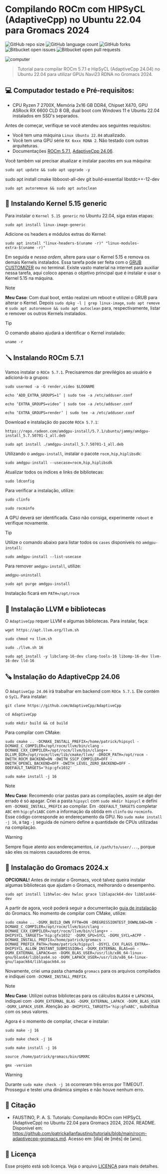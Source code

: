 # Compilando ROCm com HIPSyCL (AdaptiveCpp) no Ubuntu 22.04 para Gromacs 2024

![GitHub repo size](https://img.shields.io/github/repo-size/patrickallanfaustino/tutorials?style=for-the-badge)
![GitHub language count](https://img.shields.io/github/languages/count/patrickallanfaustino/tutorials?style=for-the-badge)
![GitHub forks](https://img.shields.io/github/forks/patrickallanfaustino/tutorials?style=for-the-badge)
![Bitbucket open issues](https://img.shields.io/bitbucket/issues/patrickallanfaustino/tutorials?style=for-the-badge)
![Bitbucket open pull requests](https://img.shields.io/bitbucket/pr-raw/patrickallanfaustino/tutorials?style=for-the-badge)

<img src="imagem1.png" alt="computer">

> Tutorial para compilar ROCm 5.7.1 e HipSyCL (AdaptiveCpp 24.04) no Ubuntu 22.04 para utilizar GPUs Navi23 RDNA no Gromacs 2024.

## 💻 Computador testado e Pré-requisitos:
- CPU Ryzen 7 2700X, Memória 2x16 GB DDR4, Chipset X470, GPU ASRock RX 6600 CLD 8 GB, dual boot com Windows 11 e Ubuntu 22.04 instalados em SSD's separados.

Antes de começar, verifique se você atendeu aos seguintes requisitos:

- Você tem uma máquina `Linux Ubuntu 22.04` atualizado.
- Você tem uma GPU série `RX 6xxx RDNA 2`. Não testado com outras arquiteturas.
- Documentações [ROCm 5.7.1](https://rocm.docs.amd.com/en/docs-5.7.1/), [AdaptiveCpp 24.06](https://github.com/AdaptiveCpp/AdaptiveCpp).

Você também vai precisar atualizar e instalar pacotes em sua máquina:

```
sudo apt update && sudo apt upgrade -y
```
sudo apt install cmake libboost-all-dev git build-essential libstdc++-12-dev
```
sudo apt autoremove && sudo apt autoclean
```

## 🔧 Instalando Kernel 5.15 generic

Para instalar o `Kernel 5.15 generic` no Ubuntu 22.04, siga estas etapas:

```
sudo apt install linux-image-generic
```

Adicione os headers e módulos extras do Kernel:

```
sudo apt install "linux-headers-$(uname -r)" "linux-modules-extra-$(uname -r)"
```

Em seguida e *nessa ordem*, altere para usar o Kernel 5.15 e remova os demais Kernels instalados. Essa tarefa pode ser feita com o [GRUB CUSTOMIZER](https://www.edivaldobrito.com.br/grub-customizer-no-ubuntu/) ou no terminal. Existe vasto material na internet para auxiliar nessa tarefa, aqui coloco apenas o objetivo principal que é instalar e usar o Kernel 5.15 na máquina.

>[!NOTE]
>
>**Meu Caso**: Com dual boot, então realizei um reboot e utilizei o GRUB para alterar o Kernel. Depois `sudo dpkg -l | grep linux-image`, `sudo apt remove` e `sudo apt autoremove && sudo apt autoclean` para, respectivamente, listar e remover os outros Kernels instalados.

>[!TIP]
>
>O comando abaixo ajudará a identificar o Kernel instalado:
>
>```
>uname -r
>```

## 🪛 Instalando ROCm 5.7.1

Vamos instalar o `ROCm 5.7.1`. Precisaremos dar previlégios ao usuário e adicioná-lo a grupos:

```
sudo usermod -a -G render,video $LOGNAME

echo ‘ADD_EXTRA_GROUPS=1’ | sudo tee -a /etc/adduser.conf

echo ‘EXTRA_GROUPS=video’ | sudo tee -a /etc/adduser.conf

echo ‘EXTRA_GROUPS=render’ | sudo tee -a /etc/adduser.conf
```

Download e instalação do pacote `ROCm 5.7.1`:

```
https://repo.radeon.com/amdgpu-install/5.7.1/ubuntu/jammy/amdgpu-install_5.7.50701-1_all.deb

sudo apt install ./amdgpu-install_5.7.50701-1_all.deb
```

Utilizando o `amdgpu-install`, instalar o pacote `rocm,hip,hiplibsdk`:

```
sudo amdgpu-install --usecase=rocm,hip,hiplibsdk
```

Atualizar todos os índices e links de bibliotecas:

```
sudo ldconfig
```

Para verificar a instalação, utilize:

```
sudo clinfo

sudo rocminfo
```

A GPU deverá ser identificada. Caso não consiga, experimente `reboot` e verifique novamente.

>[!TIP]
>
>Utilize o comando abaixo para listar todos os `cases` disponíveis no `amdgpu-install`:
>
>```
>sudo amdgpu-install --list-usecase
>```
>
>Para remover `amdgpu-install`, utilize:
>
>```
>amdgpu-uninstall
>
>sudo apt purge amdgpu-install
>```
>
> Instalação ficará em `PATH=/opt/rocm`

## 🔨 Instalação LLVM e bibliotecas

O `AdaptiveCpp` requer LLVM e algumas bibliotecas. Para instalar, faça:

```
wget https://apt.llvm.org/llvm.sh

sudo chmod +x llvm.sh

sudo ./llvm.sh 16

sudo apt install -y libclang-16-dev clang-tools-16 libomp-16-dev llvm-16-dev lld-16
```

## 🪚 Instalação do AdaptiveCpp 24.06

O `AdaptiveCpp 24.06` irá trabalhar em backend com `ROCm 5.7.1`. Ele contém o `SyCL`. Para instalar:

```
git clone https://github.com/AdaptiveCpp/AdaptiveCpp

cd AdaptiveCpp

sudo mkdir build && cd build
```

Para compilar com CMake:

```
sudo cmake .. -DCMAKE_INSTALL_PREFIX=/home/patrick/hipsycl -DCMAKE_C_COMPILER=/opt/rocm/llvm/bin/clang -DCMAKE_CXX_COMPILER=/opt/rocm/llvm/bin/clang++ -DLLVM_DIR=/opt/rocm/llvm/lib/cmake/llvm/ -DROCM_PATH=/opt/rocm -DWITH_ROCM_BACKEND=ON -DWITH_SSCP_COMPILER=OFF -DWITH_OPENCL_BACKEND=OFF -DWITH_LEVEL_ZERO_BACKEND=OFF -DDEFAULT_TARGETS='hip:gfx1032'

sudo make install -j 16
```

>[!NOTE]
>
>**Meu Caso**: Recomendo criar pastas para as compilações, assim se algo der errado é só apagar. Criei a pasta `hipsycl` com `sudo mkdir hipsycl` e defini em `-DCMAKE_INSTALL_PREFIX` ao compilar. Em `-DDEFAULT_TARGETS` completar `ABC` em `hip:gfx1ABC` com a informação da obtida em `clinfo` ou `rocminfo`. Esse código corresponde ao endereçamento da GPU.
> No `sudo make install -j 16`, a tag `-j` seguida de número define a quantidade de CPUs utilizadas na compilação.

>[!WARNING]
>
>Sempre fique atento aos endereçamentos, *i.e* `/path/to/user/...`, porque são eles os maiores causadores de erros.

## 💎 Instalação do Gromacs 2024.x

**OPCIONAL!** Antes de instalar o Gromacs, você talvez queira instalar algumas bibliotecas que ajudam o Gromacs, melhorando o desempenho.

```
sudo apt install libhwloc-dev hwloc grace liblapack64-dev libblas64-dev
```

A partir de agora, você poderá seguir a documentação [guia de instalação](https://manual.gromacs.org/current/install-guide/index.html) do Gromacs. No momento de compilar com CMake, utilize:

```
sudo cmake .. -DGMX_BUILD_OWN_FFTW=ON -DREGRESSIONTEST_DOWNLOAD=ON -DCMAKE_C_COMPILER=/opt/rocm/llvm/bin/clang -DCMAKE_CXX_COMPILER=/opt/rocm/llvm/bin/clang++ -DHIPSYCL_TARGETS='hip:gfx1032' -DGMX_GPU=SYCL -DGMX_SYCL=ACPP -DCMAKE_INSTALL_PREFIX=/home/patrick/gromacs -DCMAKE_PREFIX_PATH=/home/patrick/hipsycl -DSYCL_CXX_FLAGS_EXTRA=-DHIPSYCL_ALLOW_INSTANT_SUBMISSION=1 -DGMX_EXTERNAL_BLAS=on -DGMX_EXTERNAL_LAPACK=on -DGMX_BLAS_USER=/usr/lib/x86_64-linux-gnu/blas64/libblas64.so -DGMX_LAPACK_USER=/usr/lib/x86_64-linux-gnu/lapack64/liblapack64.so
```
Novamente, criei uma pasta chamada `gromacs` para os arquivos compilados e indiquei com `-DCMAKE_INSTALL_PREFIX`. 

>[!NOTE]
>
>**Meu Caso**: Utilizei outras bibliotecas para os cálculos `BLAS64` e `LAPACK64`, indiquei com `-DGMX_EXTERNAL_BLAS -DGMX_EXTERNAL_LAPACK -DGMX_BLAS_USER -DGMX_LAPACK_USER`. Atenção ao `-DHIPSYCL_TARGETS='hip:gfxABC'`, substitua com os seus valores. 

Agora é o momento de compilar, checar e instalar:

```
sudo make -j 16

sudo make check -j 16

sudo make install -j 16

source /home/patrick/gromacs/bin/GMXRC

gmx -version
```

>[!WARNING]
>
>Durante `sudo make check -j 16` ocorreram três erros por TIMEOUT. Prossegui e testei uma dinâmica simples e não houve nenhum erro.


## 📜 Citação

- FAUSTINO, P. A. S. Tutorials: Compilando ROCm com HIPSyCL (AdaptiveCpp) no Ubuntu 22.04 para Gromacs 2024, 2024. README. Disponível em: <https://github.com/patrickallanfaustino/tutorials/blob/main/rocm-adaptivecpp-gromacs.md>. Acesso em: [dia] de [mês] de [ano].


## 📝 Licença

Esse projeto está sob licença. Veja o arquivo [LICENÇA](LICENSE.md) para mais detalhes.
